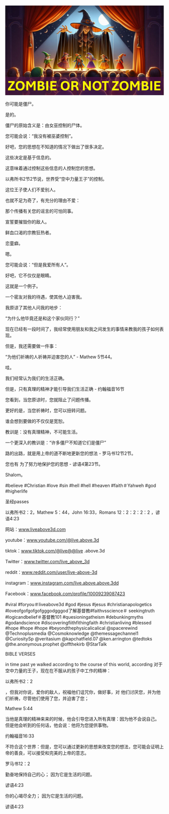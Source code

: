 ![Video cover image](../cover.jpg "cover photo")

你可能是僵尸。

是的。

僵尸的原始含义是：由女巫控制的尸体。

您可能会说：“我没有被巫婆控制”。

好吧，您的思想在不知道的情况下做出了很多决定。

这些决定是基于信息的。

这意味着通过控制这些信息的人控制您的思想。

以弗所书2节2节说，世界受“空中力量王子”的控制。

这位王子使人们不爱别人。

也就不足为奇了，有充分的理由不爱：

那个传播有关您的谣言的可怕同事。

宣誓要摧毁你的敌人。

鲜血口渴的宗教狂热者。

恋童癖。

嗯。

您可能会说：“但是我爱所有人”。

好吧，它不仅仅是眼睛。

这就是一个例子。

一个密友对我的待遇，使其他人迫害我。

我原谅了其他人问我的地步：

“为什么他毕竟还是和这个家伙同行？”

现在已经有一段时间了，我经常使用朋友和我之间发生的事情来教我的孩子如何表现。

但是，我还需要做一件事：

“为他们祈祷的人祈祷并迫害您的人”  -  Mathew 5节44。

哇。

我们经常认为我们的生活正确。

但是，只有真理的精神才能引导我们生活正确 - 约翰福音16节

您看到，当您原谅时，您就阻止了问题传播。

更好的是，当您祈祷时，您可以扭转问题。

谁会想到要做的不仅仅是宽恕。

教训是：没有真理精神，不可能生活。

一个更深入的教训是：“许多僵尸不知道它们是僵尸”

路的出路，就是用上帝的道不断地更新您的想法 - 罗马书12节2节。

您也有 为了努力地保护您的思想 - 谚语4第23节。

Shalom。

#believe #Christian #love #sin #hell #hell #heaven #faith＃Yahweh #god #higherlife


圣经passes


以弗所书2：2，Mathew 5：44，John 16:33，Romans 12：2：2：2：2 ，谚语4:23

网站：www.liveabove3d.com


youtube：www.youtube.com/@live.above.3d

tiktok：www.tiktok.com/@live@@live .above.3d

Twitter：www.twitter.com/live_above_3d

reddit：www.reddit.com/user/live-above-3d

instagram：www.instagram.com/live.above.above.3dd

Facebook：www.facebook.com/profile/10009239087423

#viral #foryou＃liveabove3d #god #jesus #jesus #christianapologetics #loveofgofgofgofgggodgggod了解基督教#faithvsscience＃ seekingtruth #logicandbelief＃基督教101 #quesioningatheism #debunkingmyths #godandscience #discoveringfiithfithingfaith #christianliving #blessed #hope #hope #hope #beyondthephysicalicalical  @spacerewind @Technoplusmedia @Cosmoknowledge @themessagechannel1 @CuriositySp @veritasium @kapchatfield.07 @ken.arrington @tedtoks @the.anonymous.prophet @offthekirb @StarTalk

BIBLE VERSES

in time past ye walked according to the course of this world, according 对于空中力量的王子，现在在不服从的孩子中工作的精神：

以弗所书2：2

，但我对你说，爱你的敌人，祝福他们诅咒你，做好事，对 他们讨厌您，并为他们祈祷，尽管他们使用了您，并迫害了您；

Mathew 5:44

当他是真理的精神来来的时候，他会引导您进入所有真理：因为他不会说自己。 但是他会听到的任何话，他会说：他将为您提供事物。

约翰福音16:33

不符合这个世界：但是，您可以通过更新的思想来改变您的想法，您可能会证明上帝的善良，可以接受和完美的上帝的意志。

罗马书12：2

勤奋地保持自己的心； 因为它是生活的问题。

谚语4:23

你的心竭尽全力； 因为它是生活的问题。

谚语4:23


